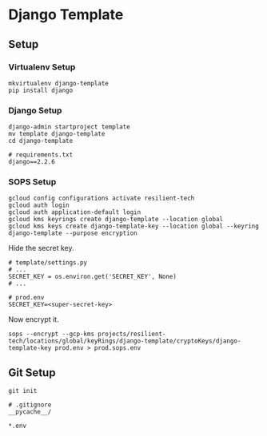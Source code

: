 # Django Template

## Setup

### Virtualenv Setup

```
mkvirtualenv django-template
pip install django
```

### Django Setup

```
django-admin startproject template
mv template django-template
cd django-template
```

```
# requirements.txt
django==2.2.6
```

### SOPS Setup

```
gcloud config configurations activate resilient-tech
gcloud auth login
gcloud auth application-default login
gcloud kms keyrings create django-template --location global
gcloud kms keys create django-template-key --location global --keyring django-template --purpose encryption
```

Hide the secret key.

```
# template/settings.py
# ...
SECRET_KEY = os.environ.get('SECRET_KEY', None)
# ...
```

```
# prod.env
SECRET_KEY=<super-secret-key>
```

Now encrypt it.

```
sops --encrypt --gcp-kms projects/resilient-tech/locations/global/keyRings/django-template/cryptoKeys/django-template-key prod.env > prod.sops.env
```

## Git Setup

```
git init
```

```
# .gitignore
__pycache__/

*.env
```

